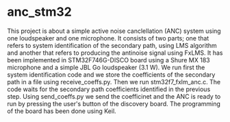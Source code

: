 # anc_stm32
This project is about a simple active noise canclellation (ANC) system using one loudspeaker and one microphone. It consists of two parts; one that refers to system identification of the secondary path, using LMS algorithm and another that refers to producing the antinoise signal using FxLMS. It has been implemented in STM32F746G-DISCO board using a Shure MX 183 microphone and a simple JBL Go loudspeaker (3.1 W). We run first the system identification code and we store the coefficients of the secondary path in a file using receive_coeffs.py. Then we run stm32f7_fxlm_anc.c. The code waits for the secondary path coefficients identified in the previous step. Using send_coeffs.py we send the coefficinet and the ANC is ready to run by pressing the user's button of the discovery board. The programming of the board has been done using Keil.  
 
